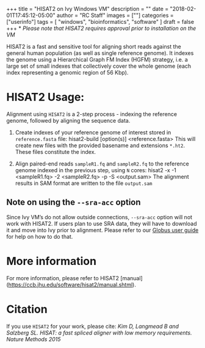 +++
title = "HISAT2 on Ivy Windows VM"
description = ""
date = "2018-02-01T17:45:12-05:00"
author = "RC Staff"
images = [""]
categories = ["userinfo"]
tags = [
    "windows", 
    "bioinformatics",
    "software"
]
draft = false
+++
&#42; *Please note that HISAT2 requires approval prior to installation on the VM*



HISAT2 is a fast and sensitive tool for aligning short reads against the general human population 
(as well as single reference genome). It indexes the genome using a Hierarchical Graph FM Index 
(HGFM) strategy, i.e. a large set of small indexes that collectively cover the whole genome
(each index representing a genomic region of 56 Kbp).

# HISAT2 Usage: 

Alignment using ```HISAT2``` is a 2-step process - indexing the reference genome, followed by aligning the sequence data.

1. Create indexes of your reference genome of interest stored in ```reference.fasta``` file: 
		hisat2-build [option(s)] <reference.fasta> <ht2-index-basename>
	This will create new files with the provided basename and extensions `*.ht2`. These files constitute the index.

2. Align paired-end reads ```sampleR1.fq``` and ```sampleR2.fq``` to the reference genome indexed in the previous step, using ```N``` cores:
		hisat2 -x <ht2-index-basename> -1 <sampleR1.fq> -2 <sampleR2.fq> -p <N> -S <output.sam>
	The alignment results in SAM format are written to the file ```output.sam```

## Note on using the ```--sra-acc``` option

Since Ivy VM’s do not allow outside connections, ```--sra-acc``` option will not work with HISAT2. 
If users plan to use SRA data, they will have to download it and move into Ivy prior to alignment.
Please refer to our [Globus user guide](/userinfo/globus) for help on how to do that.  

# More information

For more information, please refer to HISAT2 [manual] (https://ccb.jhu.edu/software/hisat2/manual.shtml).

# Citation

If you use ```HISAT2``` for your work, please cite:
*Kim D, Langmead B and Salzberg SL. HISAT: a fast spliced aligner with low memory requirements. Nature Methods 2015*
